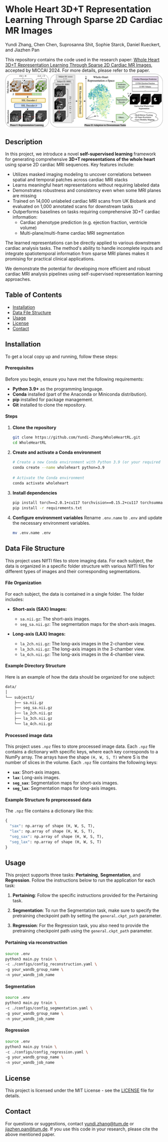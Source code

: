# Whole Heart 3D+T Representation Learning Through Sparse 2D Cardiac MR Images
Yundi Zhang, Chen Chen, Suprosanna Shit, Sophie Starck, Daniel Rueckert, and Jiazhen Pan

This repository contains the code used in the research paper: [Whole Heart 3D+T Representation Learning Through Sparse 2D Cardiac MR Images](https://link.springer.com/chapter/10.1007/978-3-031-72378-0_34#Abs1), accepted by MICCAI 2024. For more details, please refer to the paper.
![Diagram](main_structure.png)
## Description
In this project, we introduce a novel **self-supervised learning** framework for generating comprehensive **3D+T representations of the whole heart** using sparse 2D cardiac MRI sequences. Key features include:
- Utilizes masked imaging modeling to uncover correlations between spatial and temporal patches across cardiac MRI stacks
- Learns meaningful heart representations without requiring labeled data
- Demonstrates robustness and consistency even when some MRI planes are missing
- Trained on 14,000 unlabeled cardiac MRI scans from UK Biobank and evaluated on 1,000 annotated scans for downstream tasks
- Outperforms baselines on tasks requiring comprehensive 3D+T cardiac information:
    - Cardiac phenotype prediction (e.g. ejection fraction, ventricle volume)
    - Multi-plane/multi-frame cardiac MRI segmentation

The learned representations can be directly applied to various downstream cardiac analysis tasks. The method's ability to handle incomplete inputs and integrate spatiotemporal information from sparse MRI planes makes it promising for practical clinical applications.

We demonstrate the potential for developing more efficient and robust cardiac MRI analysis pipelines using self-supervised representation learning approaches.

## Table of Contents
- [Installation](#installation)
- [Data File Structure](#data-file-structure)
- [Usage](#usage)
- [License](#license)
- [Contact](#contact)

## Installation

To get a local copy up and running, follow these steps:

#### Prerequisites
Before you begin, ensure you have met the following requirements:
- **Python 3.9+** as the programming language.
- **Conda** installed (part of the Anaconda or Miniconda distribution).
- **pip** installed for package management.
- **Git** installed to clone the repository.

#### Steps

1. **Clone the repository**
    ```bash
    git clone https://github.com/Yundi-Zhang/WholeHeartRL.git
    cd WholeHeartRL
    ```

2. **Create and activate a Conda environment**
    ```bash
    # Create a new Conda environment with Python 3.9 (or your required version)
    conda create --name wholeheart python=3.9

    # Activate the Conda environment
    conda activate wholeheart
    ```

3. **Install dependencies**
    ```bash
    pip install torch==2.0.1+cu117 torchvision==0.15.2+cu117 torchsummary -f https://download.pytorch.org/whl/torch_stable.html
    pip install -r requirements.txt
    ```

4. **Configure environment variables**
    Rename `.env.name` to `.env` and update the necessary environment variables.
    ```bash
    mv .env.name .env
    ```

## Data File Structure
This project uses NIfTI files to store imaging data. For each subject, the data is organized in a specific folder structure with various NIfTI files for different types of images and their corresponding segmentations.

#### File Organization

For each subject, the data is contained in a single folder. The folder includes:

- **Short-axis (SAX) Images:**
  - `sa.nii.gz`: The short-axis images.
  - `seg_sa.nii.gz`: The segmentation maps for the short-axis images.

- **Long-axis (LAX) Images:**
  - `la_2ch.nii.gz`: The long-axis images in the 2-chamber view.
  - `la_3ch.nii.gz`: The long-axis images in the 3-chamber view.
  - `la_4ch.nii.gz`: The long-axis images in the 4-chamber view.

#### Example Directory Structure

Here is an example of how the data should be organized for one subject:
```bash
data/
│
└── subject1/
    ├── sa.nii.gz
    ├── seg_sa.nii.gz
    ├── la_2ch.nii.gz
    ├── la_3ch.nii.gz
    └── la_4ch.nii.gz
```
#### Processed image data
This project uses `.npz` files to store processed image data. Each `.npz` file contains a dictionary with specific keys, where each key corresponds to a NumPy array. The arrays have the shape `(H, W, S, T)` where  S is the number of slices in the volume. Each `.npz` file contains the following keys:

- **`sax`**: Short-axis images.
- **`lax`**: Long-axis images.
- **`seg_sax`**: Segmentation maps for short-axis images.
- **`seg_lax`**: Segmentation maps for long-axis images.

#### Example Structure fo preprocessed data

The `.npz` file contains a dictionary like this:

```python
{
  "sax": np.array of shape (H, W, S, T),
  "lax": np.array of shape (H, W, S, T),
  "seg_sax": np.array of shape (H, W, S, T),
  "seg_lax": np.array of shape (H, W, S, T)
}
```


## Usage
This project supports three tasks: **Pertaining**, **Segmentation**, and **Regression**. Follow the instructions below to run the application for each task:

1. **Pertaining**: Follow the specific instructions provided for the Pertaining task.

2. **Segmentation**: To run the Segmentation task, make sure to specify the pretraining checkpoint path by setting the `general.ckpt_path` parameter.

3. **Regression**: For the Regression task, you also need to provide the pretraining checkpoint path using the `general.ckpt_path` parameter.

#### Pertaining via reconstruction
```bash
source .env
python3 main.py train \
-c ./configs/config_reconstruction.yaml \
-g your_wandb_group_name \
-n your_wandb_job_name
```
#### Segmentation
```bash
source .env
python3 main.py train \
-c ./configs/config_segmentation.yaml \
-g your_wandb_group_name \
-n your_wandb_job_name
```
#### Regression
```bash
source .env
python3 main.py train \
-c ./configs/config_regression.yaml \
-g your_wandb_group_name \
-n your_wandb_job_name
```

## License
This project is licensed under the MIT License - see the [LICENSE](LICENSE) file for details.

## Contact
For questions or suggestions, contact [yundi.zhang@tum.de](mailto:yundi.zhang@tum.de) or [jiazhen.pan@tum.de](mailto:jiazhen.pan@tum.de). If you use this code in your research, please cite the above mentioned paper.
